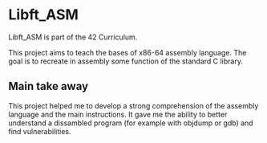 # Libft_ASM

Libft_ASM is part of the 42 Curriculum.

This project aims to teach the bases of x86-64 assembly language. The goal is to recreate in assembly some function of the standard C library.

## Main take away

This project helped me to develop a strong comprehension of the assembly language and the main instructions. It gave me the ability to better understand a dissambled program (for example with objdump or gdb) and find vulnerabilities.

[grade]:(https://github.com/xemxav/Libft_ASM/blob/master/libft_asm_screen.png)